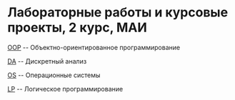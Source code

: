 # Лабораторные работы и курсовые проекты, 2 курс, МАИ #

[OOP](OOP) -- Объектно-ориентированное программирование

[DA](DA) -- Дискретный анализ

[OS](OS) -- Операционные системы

[LP](LP) -- Логическое программирование
